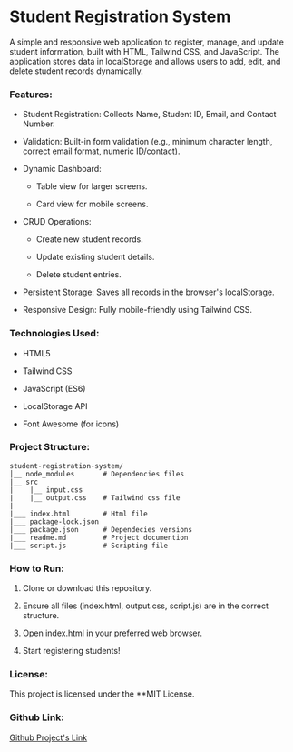 # Student Registration System
 A simple and responsive web application to register, manage, and update student information, built with HTML, Tailwind CSS, and JavaScript. The application stores data in localStorage and allows users to add, edit, and delete student records dynamically.

### **Features:**

* Student Registration: Collects Name, Student ID, Email, and Contact Number.

* Validation: Built-in form validation (e.g., minimum character length, correct email format, numeric ID/contact).

* Dynamic Dashboard:

    * Table view for larger screens.

    * Card view for mobile screens.

* CRUD Operations:

    * Create new student records.

    * Update existing student details.

    * Delete student entries.

* Persistent Storage: Saves all records in the browser's localStorage.

* Responsive Design: Fully mobile-friendly using Tailwind CSS.

### **Technologies Used:**

* HTML5

* Tailwind CSS

* JavaScript (ES6)

* LocalStorage API

* Font Awesome (for icons)

### **Project Structure:**

```
student-registration-system/
│__ node_modules       # Dependencies files    
|__ src
|    |__ input.css 
|    |__ output.css    # Tailwind css file
|
|___ index.html        # Html file
|___ package-lock.json      
|___ package.json      # Dependecies versions
|___ readme.md         # Project documention
|___ script.js         # Scripting file
```

### **How to Run:**

1. Clone or download this repository.

2. Ensure all files (index.html, output.css, script.js) are in the correct structure.

3. Open index.html in your preferred web browser.

4. Start registering students!

### **License:**

This project is licensed under the **MIT License.

### **Github Link:**

[Github Project's Link]()

